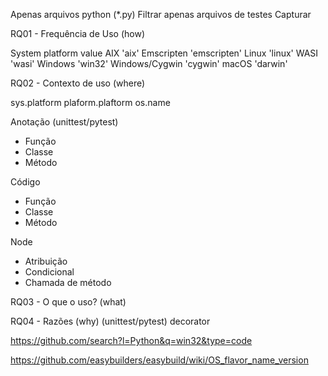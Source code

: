 <!-- https://stackoverflow.com/questions/1854/how-to-identify-which-os-python-is-running-on -->
Apenas arquivos python (*.py)
Filtrar apenas arquivos de testes
Capturar 

RQ01 - Frequência de Uso (how)

System platform value
AIX 'aix'
Emscripten 'emscripten'
Linux 'linux'
WASI 'wasi'
Windows 'win32'
Windows/Cygwin 'cygwin'
macOS 'darwin'

RQ02 - Contexto de uso (where)

sys.platform
plaform.plaftorm
os.name

Anotação (unittest/pytest)
  - Função
  - Classe
  - Método

Código
  - Função
  - Classe
  - Método

Node
 - Atribuição
 - Condicional
 - Chamada de método

 RQ03 - O que o uso? (what)

 RQ04 - Razões (why) (unittest/pytest) decorator

 https://github.com/search?l=Python&q=win32&type=code
 
 https://github.com/easybuilders/easybuild/wiki/OS_flavor_name_version